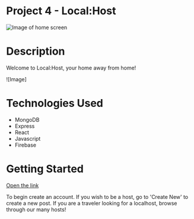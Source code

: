 # Project 4 - Local:Host
![Image of home screen](https://i.imgur.com/asiPIIR.png)

# Description
  Welcome to Local:Host, your home away from home! 

![Image]
# Technologies Used 
- MongoDB
- Express
- React
- Javascript
- Firebase 

# Getting Started 
[Open the link ]()

To begin create an account. If you wish to be a host, go to 'Create New' to create a new post. If you are a traveler looking for a localhost, browse through our many hosts!

